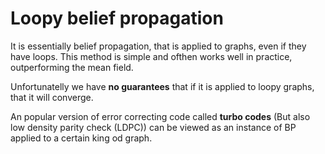 # Loopy belief propagation

It is essentially belief propagation, that is applied to graphs, even if they have loops. This method is simple and ofthen works well in practice, outperforming the mean field. 

Unfortunatelly we have **no guarantees** that if it is applied to loopy graphs, that it will converge. 

An popular version of error correcting code called **turbo codes** (But also low density parity check (LDPC)) can be viewed as an instance of BP applied to a certain king od graph.
